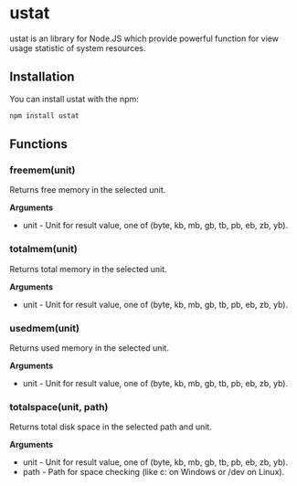 ustat
=========
ustat is an library for Node.JS which provide powerful function for view usage statistic of system resources.
## Installation
You can install ustat with the npm:
```bash
npm install ustat
```

## Functions
### freemem(unit)
Returns free memory in the selected unit.

__Arguments__

* unit - Unit for result value, one of (byte, kb, mb, gb, tb, pb, eb, zb, yb).

### totalmem(unit)
Returns total memory in the selected unit.

__Arguments__

* unit - Unit for result value, one of (byte, kb, mb, gb, tb, pb, eb, zb, yb).

### usedmem(unit)
Returns used memory in the selected unit.

__Arguments__

* unit - Unit for result value, one of (byte, kb, mb, gb, tb, pb, eb, zb, yb).

### totalspace(unit, path)
Returns total disk space in the selected path and unit.

__Arguments__

* unit - Unit for result value, one of (byte, kb, mb, gb, tb, pb, eb, zb, yb).
* path - Path for space checking (like c: on Windows or /dev on Linux).